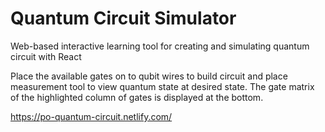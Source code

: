# Quantum Circuit Simulator
Web-based interactive learning tool for creating and simulating quantum circuit with React

Place the available gates on to qubit wires to build circuit and place measurement tool to view quantum state at desired state.
The gate matrix of the highlighted column of gates is displayed at the bottom.

https://po-quantum-circuit.netlify.com/
